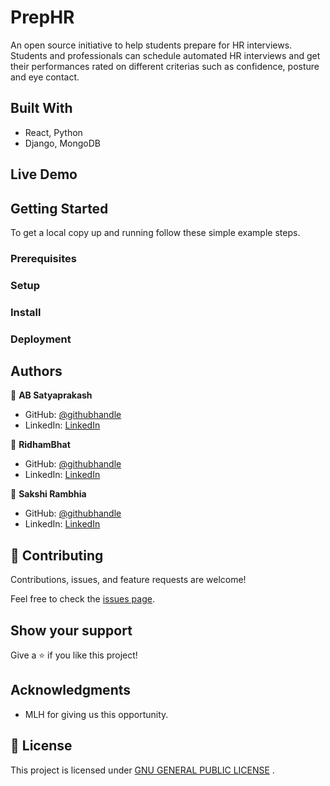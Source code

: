 [//]: #![](https://img.shields.io/badge/Microverse-blueviolet)

# PrepHR
An open source initiative to help students prepare for HR interviews.
Students and professionals can schedule automated HR interviews and get their performances rated on different criterias such as confidence, posture and eye contact.

[//]: #![screenshot](./app_screenshot.png)

## Built With

- React, Python
- Django, MongoDB

## Live Demo

[//]: #![LiveDemoLink](https://livedemo.com)


## Getting Started

To get a local copy up and running follow these simple example steps.

### Prerequisites

### Setup

### Install

### Deployment



## Authors

👤 **AB Satyaprakash**

- GitHub: [@githubhandle](https://github.com/Imperial-lord)
- LinkedIn: [LinkedIn](https://linkedin.com/in/absatya)

👤 **RidhamBhat**

- GitHub: [@githubhandle](https://github.com/ridhambhat)
- LinkedIn: [LinkedIn](https://linkedin.com/in/ridhambhat)

👤 **Sakshi Rambhia**

- GitHub: [@githubhandle](https://github.com/Sakshi16)
- LinkedIn: [LinkedIn](https://linkedin.com/in/sakshirambhia)

## 🤝 Contributing

Contributions, issues, and feature requests are welcome!

Feel free to check the [issues page](issues/).

## Show your support

Give a ⭐️ if you like this project!

## Acknowledgments

- MLH for giving us this opportunity.

## 📝 License

This project is licensed under [GNU GENERAL PUBLIC LICENSE](./LICENSE) .
